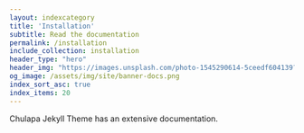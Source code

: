 ```yaml
---
layout: indexcategory
title: 'Installation'
subtitle: Read the documentation
permalink: /installation
include_collection: installation
header_type: "hero"
header_img: "https://images.unsplash.com/photo-1545290614-5ceedf604139?ixlib=rb-1.2.1&ixid=eyJhcHBfaWQiOjEyMDd9&auto=format&fit=crop&w=1200&q=60"
og_image: /assets/img/site/banner-docs.png
index_sort_asc: true
index_items: 20
---
```


<span class="chulapa">Chulapa</span> Jekyll Theme has an extensive documentation.


